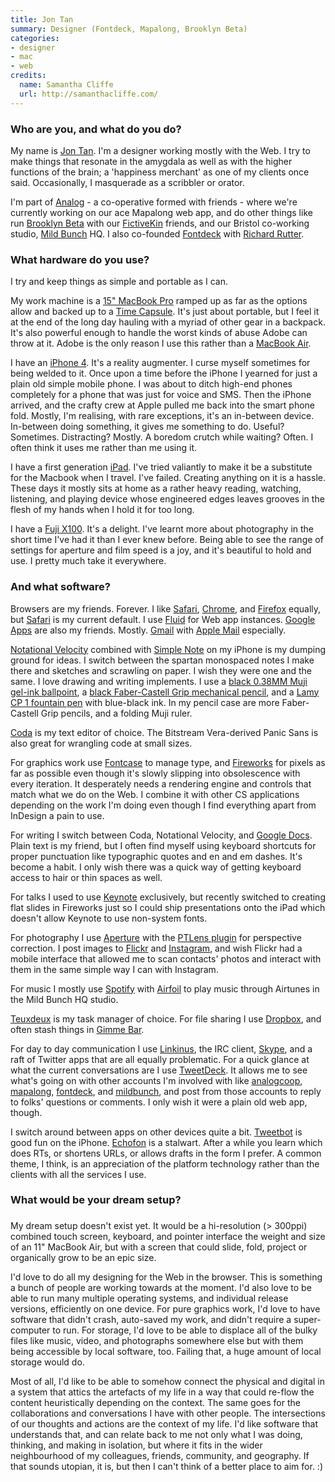 ```yaml
---
title: Jon Tan
summary: Designer (Fontdeck, Mapalong, Brooklyn Beta)
categories:
- designer
- mac
- web
credits:
  name: Samantha Cliffe
  url: http://samanthacliffe.com/
---
```


### Who are you, and what do you do?

My name is [Jon Tan](http://jontangerine.com/ "Jon's website."). I'm a designer working mostly with the Web. I try to make things that resonate in the amygdala as well as with the higher functions of the brain; a 'happiness merchant' as one of my clients once said. Occasionally, I masquerade as a scribbler or orator.

I'm part of [Analog](http://analog.coop/ "The Analog web co-op.") - a co-operative formed with friends - where we're currently working on our ace Mapalong web app, and do other things like run [Brooklyn Beta](http://brooklynbeta.org/ "A web conference in Brooklyn.") with our [FictiveKin](http://fictivekin.com/ "Fictive Kin's website.") friends, and our Bristol co-working studio, [Mild Bunch](http://mildbunch.org/ "A co-working studio in Bristol.") HQ. I also co-founded [Fontdeck][] with [Richard Rutter](http://clagnut.com/ "Richard's website.").

### What hardware do you use?

I try and keep things as simple and portable as I can.

My work machine is a [15" MacBook Pro][macbook-pro] ramped up as far as the options allow and backed up to a [Time Capsule][time-capsule]. It's just about portable, but I feel it at the end of the long day hauling with a myriad of other gear in a backpack. It's also powerful enough to handle the worst kinds of abuse Adobe can throw at it. Adobe is the only reason I use this rather than a [MacBook Air][macbook-air].

I have an [iPhone 4][iphone-4]. It's a reality augmenter. I curse myself sometimes for being welded to it. Once upon a time before the iPhone I yearned for just a plain old simple mobile phone. I was about to ditch high-end phones completely for a phone that was just for voice and SMS. Then the iPhone arrived, and the crafty crew at Apple pulled me back into the smart phone fold. Mostly, I'm realising, with rare exceptions, it's an in-between device. In-between doing something, it gives me something to do. Useful? Sometimes. Distracting? Mostly. A boredom crutch while waiting? Often. I often think it uses me rather than me using it.

I have a first generation [iPad][]. I've tried valiantly to make it be a substitute for the Macbook when I travel. I've failed. Creating anything on it is a hassle. These days it mostly sits at home as a rather heavy reading, watching, listening, and playing device whose engineered edges leaves grooves in the flesh of my hands when I hold it for too long.

I have a [Fuji X100][finepix-x100]. It's a delight. I've learnt more about photography in the short time I've had it than I ever knew before. Being able to see the range of settings for aperture and film speed is a joy, and it's beautiful to hold and use. I pretty much take it everywhere.

### And what software?

Browsers are my friends. Forever. I like [Safari][], [Chrome][], and [Firefox][] equally, but [Safari][] is my current default. I use [Fluid][] for Web app instances. [Google Apps][g-suite] are also my friends. Mostly. [Gmail][] with [Apple Mail][mail] especially.

[Notational Velocity][notational-velocity] combined with [Simple Note][simplenote-ios] on my iPhone is my dumping ground for ideas. I switch between the spartan monospaced notes I make there and sketches and scrawling on paper. I wish they were one and the same. I love drawing and writing implements. I use a [black 0.38MM Muji gel-ink ballpoint][gel-ink-0.38mm], a [black Faber-Castell Grip mechanical pencil][grip-0.7mm], and a [Lamy CP 1 fountain pen][cp-1] with blue-black ink. In my pencil case are more Faber-Castell Grip pencils, and a folding Muji ruler.

[Coda][] is my text editor of choice. The Bitstream Vera-derived Panic Sans is also great for wrangling code at small sizes.

For graphics work use [Fontcase][] to manage type, and [Fireworks][] for pixels as far as possible even though it's slowly slipping into obsolescence with every iteration. It desperately needs a rendering engine and controls that match what we do on the Web. I combine it with other CS applications depending on the work I'm doing even though I find everything apart from InDesign a pain to use.

For writing I switch between Coda, Notational Velocity, and [Google Docs][google-docs]. Plain text is my friend, but I often find myself using keyboard shortcuts for proper punctuation like typographic quotes and en and em dashes. It's become a habit. I only wish there was a quick way of getting keyboard access to hair or thin spaces as well.

For talks I used to use [Keynote][] exclusively, but recently switched to creating flat slides in Fireworks just so I could ship presentations onto the iPad which doesn't allow Keynote to use non-system fonts.

For photography I use [Aperture][] with the [PTLens plugin][ptlens] for perspective correction. I post images to [Flickr](http://www.flickr.com/photos/jontangerine/ "Jon's Flickr account.") and [Instagram](http://instagrid.me/jontan/ "Jon's Instagram account."), and wish Flickr had a mobile interface that allowed me to scan contacts' photos and interact with them in the same simple way I can with Instagram.

For music I mostly use [Spotify][] with [Airfoil][] to play music through Airtunes in the Mild Bunch HQ studio.

[Teuxdeux][] is my task manager of choice. For file sharing I use [Dropbox][], and often stash things in [Gimme Bar][gimme-bar].

For day to day communication I use [Linkinus][], the IRC client, [Skype][], and a raft of Twitter apps that are all equally problematic. For a quick glance at what the current conversations are I use [TweetDeck][]. It allows me to see what's going on with other accounts I'm involved with like [analogcoop](http://twitter.com/analogcoop "The @analogcoop Twitter account."), [mapalong](http://twitter.com/mapalong "The @mapalong Twitter account."), [fontdeck](http://twitter.com/fontdeck "The @fontdeck Twitter account."), and [mildbunch](http://twitter.com/mildbunch "The @mildbunch Twitter account."), and post from those accounts to reply to folks' questions or comments. I only wish it were a plain old web app, though.

I switch around between apps on other devices quite a bit. [Tweetbot][tweetbot-ios] is good fun on the iPhone. [Echofon][] is a stalwart. After a while you learn which does RTs, or shortens URLs, or allows drafts in the form I prefer. A common theme, I think, is an appreciation of the platform technology rather than the clients with all the services I use.

### What would be your dream setup?

###

My dream setup doesn't exist yet. It would be a hi-resolution (> 300ppi) combined touch screen, keyboard, and pointer interface the weight and size of an 11" MacBook Air, but with a screen that could slide, fold, project or organically grow to be an epic size.

I'd love to do all my designing for the Web in the browser. This is something a bunch of people are working towards at the moment. I'd also love to be able to run many multiple operating systems, and individual release versions, efficiently on one device. For pure graphics work, I'd love to have software that didn't crash, auto-saved my work, and didn't require a super-computer to run. For storage, I'd love to be able to displace all of the bulky files like music, video, and photographs somewhere else but with them being accessible by local software, too. Failing that, a huge amount of local storage would do.

Most of all, I'd like to be able to somehow connect the physical and digital in a system that attics the artefacts of my life in a way that could re-flow the content heuristically depending on the context. The same goes for the collaborations and conversations I have with other people. The intersections of our thoughts and actions are the context of my life. I'd like software that understands that, and can relate back to me not only what I was doing, thinking, and making in isolation, but where it fits in the wider neighbourhood of my colleagues, friends, community, and geography. If that sounds utopian, it is, but then I can't think of a better place to aim for. :)

[cp-1]: https://www.lamy.com/eng/b2c/cp_1/056 "A fountain pen."
[finepix-x100]: http://www.finepix-x100.com/ "A 12.3 megapixel digital camera."
[gel-ink-0.38mm]: http://www.muji.us/store/gel-ink-ballpoint-pen-0-38mm-black4548718727674.html "A ball-point pen."
[grip-0.7mm]: https://www.amazon.com/Faber-Castell-Grip-Black-0-7Mm-Pencil/dp/B000KJOJGC "A mechanical pencil."
[ipad]: https://www.apple.com/ipad/ "A tablet device."
[iphone-4]: https://en.wikipedia.org/wiki/IPhone_4 "A smartphone."
[macbook-air]: https://www.apple.com/macbook-air/ "A very thin laptop."
[macbook-pro]: https://www.apple.com/macbook-pro/ "A laptop."
[time-capsule]: https://www.apple.com/airport-time-capsule/ "A WiFi access point and backup system."
[airfoil]: https://www.rogueamoeba.com/airfoil/ "Send audio wherever you want it."
[aperture]: https://en.wikipedia.org/wiki/Aperture_(software) "Photo editing and management software for Mac OS X."
[chrome]: https://www.google.com/intl/en/chrome/browser/ "A WebKit-based browser, where each tab runs in its own thread."
[coda]: https://panic.com/coda/ "A single-window HTML/web tool for the Mac."
[dropbox]: https://www.dropbox.com/ "Online syncing and storage."
[echofon]: http://www.echofon.com/twitter/mac/ "A Twitter client for the Mac."
[firefox]: https://www.mozilla.org/en-US/firefox/new/ "A cross-platform open-source web browser."
[fireworks]: https://creative.adobe.com/products/fireworks "A graphics and work tool for the Mac."
[fluid]: https://fluidapp.com/ "A WebKit-based application for creating Site Specific Browsers."
[fontcase]: https://blog.sketchapp.com/post/65603011680/retiring-fontcase "A font management tool for the Mac."
[fontdeck]: http://fontdeck.com "A service for using fonts on the web."
[g-suite]: https://gsuite.google.com/ "A hosted solution for email, calendaring and more."
[gimme-bar]: https://gimmebar.com/ "A web service for storing collections of things from the web."
[gmail]: https://mail.google.com/mail/ "Web-based email."
[google-docs]: https://en.wikipedia.org/wiki/Google_Docs "A web-based office suite."
[keynote]: https://www.apple.com/keynote/ "Presentation software for the Mac."
[linkinus]: https://en.wikipedia.org/wiki/Linkinus "An IRC client for Mac OS X."
[mail]: https://en.wikipedia.org/wiki/Mail_(application) "The default Mac OS X mail client."
[notational-velocity]: http://notational.net/ "A clever note-taking app for the Mac."
[ptlens]: http://epaperpress.com/ptlens/ "Software/plugins for repairing lens distortion and perspectives in photos."
[safari]: https://www.apple.com/safari/ "A fast web browser."
[simplenote-ios]: https://itunes.apple.com/us/app/simplenote/id289429962 "A note app with cloud syncing."
[skype]: https://www.skype.com/en/ "Voice and video chat software."
[spotify]: https://www.spotify.com/us/ "A music streaming service."
[teuxdeux]: https://teuxdeux.com/ "A simple, classy to-do web application."
[tweetbot-ios]: https://tapbots.com/tweetbot/ "A Twitter client for iOS."
[tweetdeck]: https://about.twitter.com/products/tweetdeck "A multi-column Twitter client."
